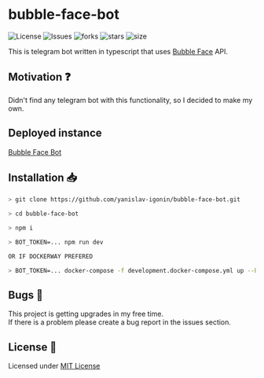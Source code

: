 # bubble-face-bot

![License](https://img.shields.io/github/license/yanislav-igonin/bubble-face-bot.svg) ![Issues](https://img.shields.io/github/issues/yanislav-igonin/bubble-face-bot.svg) ![forks](https://img.shields.io/github/forks/yanislav-igonin/bubble-face-bot) ![stars](https://img.shields.io/github/stars/yanislav-igonin/bubble-face-bot) ![size](https://img.shields.io/github/repo-size/yanislav-igonin/bubble-face-bot)

This is telegram bot written in typescript that uses [Bubble Face](https://face.bubble.ru/) API.

## Motivation :question:

Didn't find any telegram bot with this functionality, so I decided to make my own.

## Deployed instance

[Bubble Face Bot](https://t.me/bubble_face_bot)

## Installation :inbox_tray:

```bash
> git clone https://github.com/yanislav-igonin/bubble-face-bot.git

> cd bubble-face-bot

> npm i

> BOT_TOKEN=... npm run dev

OR IF DOCKERWAY PREFERED

> BOT_TOKEN=... docker-compose -f development.docker-compose.yml up --build
```

## Bugs :bug:

This project is getting upgrades in my free time.  
If there is a problem please create a bug report in the issues section.

## License :scroll:

Licensed under [MIT License](https://github.com/yanislav-igonin/bubble-face-bot/blob/master/LICENSE)
